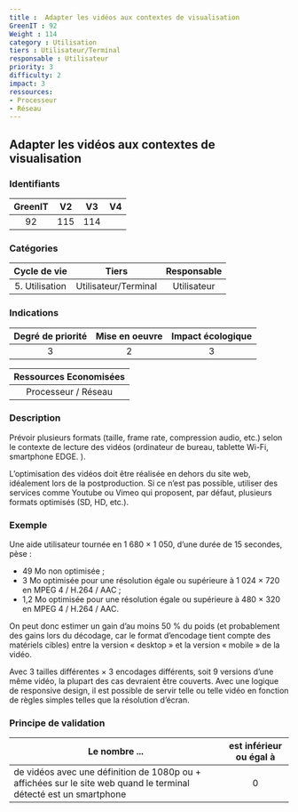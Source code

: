 ```yaml
---
title :  Adapter les vidéos aux contextes de visualisation
GreenIT : 92 
Weight : 114
category : Utilisation
tiers : Utilisateur/Terminal
responsable : Utilisateur
priority: 3
difficulty: 2
impact: 3
ressources:
- Processeur
- Réseau
---
```


## Adapter les vidéos aux contextes de visualisation

### Identifiants

| GreenIT |  V2  |  V3  |  V4  |
|:-------:|:----:|:----:|:----:|
|   92   |  115 |  114 |      |

### Catégories

| Cycle de vie |  Tiers  |  Responsable  |
|:---------:|:----:|:----:|
| 5. Utilisation | Utilisateur/Terminal | Utilisateur |

### Indications

| Degré de priorité |      Mise en oeuvre       |  Impact écologique    |
|:-------------------:|:-------------------------:|:---------------------:|
| 3 | 2 | 3 |

|Ressources Economisées                                      |
|:----------------------------------------------------------:|
|  Processeur / Réseau  |

### Description

Prévoir plusieurs formats (taille, frame rate, compression audio, etc.) selon le contexte de lecture des vidéos (ordinateur de bureau, tablette Wi-Fi, smartphone EDGE. ).

L’optimisation des vidéos doit être réalisée en dehors du site web, idéalement lors de la postproduction. Si ce n’est pas possible, utiliser des services comme Youtube ou Vimeo qui proposent, par défaut, plusieurs formats optimisés (SD, HD, etc.).

### Exemple

Une aide utilisateur tournée en 1 680 × 1 050, d’une durée de 15 secondes, pèse :
 - 49 Mo non optimisée ;
 - 3 Mo optimisée pour une résolution égale ou supérieure à 1 024 × 720 en MPEG 4 / H.264 / AAC ;
 - 1,2 Mo optimisée pour une résolution  égale  ou  supérieure  à 480 × 320 en MPEG 4 / H.264 / AAC.

On peut donc estimer un gain d’au moins 50 % du poids (et probablement des gains lors du décodage, car le format d’encodage tient compte des matériels cibles) entre la version « desktop » et la version
« mobile » de la vidéo.

Avec 3 tailles différentes × 3 encodages différents, soit 9 versions d’une même vidéo, la plupart des cas devraient être couverts. Avec une logique de responsive design, il est possible de servir telle ou telle vidéo en fonction de règles simples telles que la résolution d’écran.

### Principe de validation

| Le nombre ...     | est inférieur ou égal à   |  
|-------------------|:-------------------------:|
| de vidéos avec une définition de 1080p ou + affichées sur le site web quand le terminal détecté est un smartphone  |  0 |

